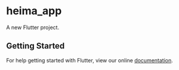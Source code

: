 # heima_app

A new Flutter project.

## Getting Started

For help getting started with Flutter, view our online
[documentation](https://flutter.io/).

